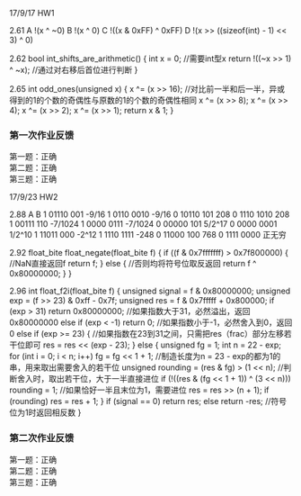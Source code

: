 
17/9/17 HW1

2.61
A !(x ^ ~0)
B !(x ^ 0)
C !((x & 0xFF) ^ 0xFF)
D !(x >> ((sizeof(int) - 1) << 3) ^ 0)

2.62
bool int_shifts_are_arithmetic() {
	int x = 0;  //需要int型x
	return !((~x >> 1) ^ ~x); //通过对右移后首位进行判断
}

2.65
int odd_ones(unsigned x) {
	x ^= (x >> 16); //对比前一半和后一半，异或得到的1的个数的奇偶性与原数的1的个数的奇偶性相同
	x ^= (x >> 8);
	x ^= (x >> 4);
	x ^= (x >> 2);
	x ^= (x >> 1);
	return x & 1;
}


### 第一次作业反馈

第一题：正确  
第二题：正确  
第三题：正确  

17/9/23 HW2

2.88
A						B
1 01110 001		-9/16			1 0110 0010		-9/16
0 10110 101		208			0 1110 1010		208
1 00111 110		-7/1024			1 0000 0111		-7/1024
0 00000 101		5/2^17			0 0000 0001		1/2^10
1 11011 000		-2^12			1 1110 1111		-248
0 11000 100		768			0 1111 0000		正无穷 

2.92
float_bite float_negate(float_bite f) {
	if ((f & 0x7fffffff) > 0x7f800000) { //NaN直接返回f 
		return f;
	}
	else { //否则均将符号位取反返回 
		return f ^ 0x80000000;
	}
}

2.96
int float_f2i(float_bite f) {
	unsigned signal = f & 0x80000000;
	unsigned exp = (f >> 23) & 0xff - 0x7f;
	unsigned res = f & 0x7fffff + 0x800000;
	if (exp > 31) return 0x80000000; //如果指数大于31，必然溢出，返回0x80000000 
	else if (exp < -1) return 0; //如果指数小于-1，必然舍入到0，返回0 
	else if (exp >= 23) { //如果指数在23到31之间，只需把res（frac）部分左移若干位即可 
		res = res << (exp - 23);
	}
	else {
		unsigned fg = 1;
		int n = 22 - exp;
		for (int i = 0; i < n; i++) fg = fg << 1 + 1; //制造长度为n = 23 - exp的都为1的串，用来取出需要舍入的若干位 
		unsigned rounding = (res & fg) > (1 << n); //判断舍入时，取出若干位，大于一半直接进位 
		if (!((res & (fg << 1 + 1)) ^ (3 << n))) rounding = 1; //如果恰好一半且末位为1，需要进位 
		res = res >> (n + 1);
		if (rounding) res = res + 1;
	}
	if (signal == 0) return res;
	else return -res; //符号位为1时返回相反数 
}

### 第二次作业反馈

第一题：正确  
第二题：正确  
第三题：正确  
